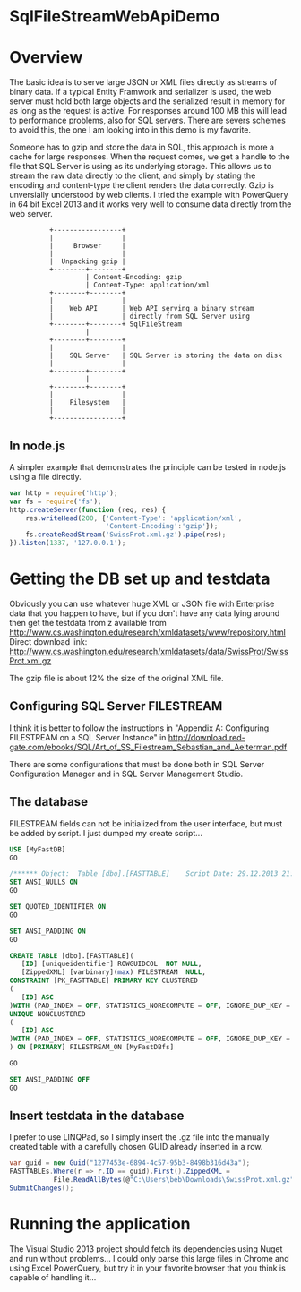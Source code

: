 SqlFileStreamWebApiDemo
=======================

# Overview
The basic idea is to serve large JSON or XML files directly as streams of binary data. If a typical Entity Framwork and serializer is used, the web server must hold both large objects and the serialized result in memory for as long as the request is active. For responses around 100 MB this will lead to performance problems, also for SQL servers. There are severs schemes to avoid this, the one I am looking into in this demo is my favorite.

Someone has to gzip and store the data in SQL, this approach is more a cache for large responses.
When the request comes, we get a handle to the file that SQL Server is using as its underlying storage. This allows us to stream the raw data directly to the client, and simply by stating the encoding and content-type the client renders the data correctly. Gzip is unversially understood by web clients. I tried the example with PowerQuery in 64 bit Excel 2013 and it works very well to consume data directly from the web server.

              +-----------------+
              |                 |
              |     Browser     |
              |                 |
              |  Unpacking gzip |
              +--------+--------+
                       | Content-Encoding: gzip
                       | Content-Type: application/xml
              +--------+--------+
              |                 |
              |    Web API      | Web API serving a binary stream
              |                 | directly from SQL Server using
              +--------+--------+ SqlFileStream
                       |
              +--------+--------+
              |                 |
              |    SQL Server   | SQL Server is storing the data on disk
              |                 |
              +--------+--------+
                       |
              +--------+--------+
              |                 |
              |    Filesystem   |
              |                 |
              +-----------------+

## In node.js
A simpler example that demonstrates the principle can be tested in node.js using a file directly.

```javascript      
var http = require('http');
var fs = require('fs');
http.createServer(function (req, res) {
    res.writeHead(200, {'Content-Type': 'application/xml',
                        'Content-Encoding':'gzip'});  
    fs.createReadStream('SwissProt.xml.gz').pipe(res);
}).listen(1337, '127.0.0.1');
```
              
# Getting the DB set up and testdata

Obviously you can use whatever huge XML or JSON file with Enterprise data that you happen to have, but if you don't have any data lying around then get the testdata from z available from http://www.cs.washington.edu/research/xmldatasets/www/repository.html
Direct download link: http://www.cs.washington.edu/research/xmldatasets/data/SwissProt/SwissProt.xml.gz

The gzip file is about 12% the size of the original XML file.

## Configuring SQL Server FILESTREAM
I think it is better to follow the instructions in "Appendix A: Configuring FILESTREAM on a SQL Server Instance" in
http://download.red-gate.com/ebooks/SQL/Art_of_SS_Filestream_Sebastian_and_Aelterman.pdf

There are some configurations that must be done both in SQL Server Configuration Manager and in SQL Server Management Studio. 


## The database
FILESTREAM fields can not be initialized from the user interface, but must be added by script.
I just dumped my create script...
 ```sql
USE [MyFastDB]
GO

/****** Object:  Table [dbo].[FASTTABLE]    Script Date: 29.12.2013 21:47:33 ******/
SET ANSI_NULLS ON
GO

SET QUOTED_IDENTIFIER ON
GO

SET ANSI_PADDING ON
GO

CREATE TABLE [dbo].[FASTTABLE](
	[ID] [uniqueidentifier] ROWGUIDCOL  NOT NULL,
	[ZippedXML] [varbinary](max) FILESTREAM  NULL,
 CONSTRAINT [PK_FASTTABLE] PRIMARY KEY CLUSTERED 
(
	[ID] ASC
)WITH (PAD_INDEX = OFF, STATISTICS_NORECOMPUTE = OFF, IGNORE_DUP_KEY = OFF, ALLOW_ROW_LOCKS = ON, ALLOW_PAGE_LOCKS = ON) ON [PRIMARY] FILESTREAM_ON [MyFastDBfs],
UNIQUE NONCLUSTERED 
(
	[ID] ASC
)WITH (PAD_INDEX = OFF, STATISTICS_NORECOMPUTE = OFF, IGNORE_DUP_KEY = OFF, ALLOW_ROW_LOCKS = ON, ALLOW_PAGE_LOCKS = ON) ON [PRIMARY]
) ON [PRIMARY] FILESTREAM_ON [MyFastDBfs]

GO

SET ANSI_PADDING OFF
GO
 ```



## Insert testdata in the database
I prefer to use LINQPad, so I simply insert the .gz file into the manually created table with a carefully chosen GUID already inserted in a row.
 ```cs
var guid = new Guid("1277453e-6894-4c57-95b3-8498b316d43a");
FASTTABLEs.Where(r => r.ID == guid).First().ZippedXML =
			File.ReadAllBytes(@"C:\Users\beb\Downloads\SwissProt.xml.gz");
SubmitChanges();
 ```

# Running the application
The Visual Studio 2013 project should fetch its dependencies using Nuget and run without problems...
I could only parse this large files in Chrome and using Excel PowerQuery, but try it in your favorite browser that you think is capable of handling it...
